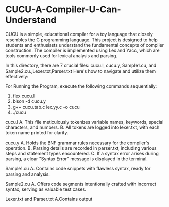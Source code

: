 # CUCU-A-Compiler-U-Can-Understand
CUCU is a simple, educational compiler for a toy language that closely resembles the C programming language. This project is designed to help students and enthusiasts understand the fundamental concepts of compiler construction. The compiler is implemented using Lex and Yacc, which are tools commonly used for lexical analysis and parsing.

In this directory, there are 7 crucial files: cucu.l, cucu.y, Sample1.cu, and Sample2.cu.,Lexer.txt,Parser.txt Here's how to navigate and utilize them effectively:

For Running the Program, execute the following commands sequentially:
1. flex cucu.l
2. bison -d cucu.y
3. g++ cucu.tab.c lex.yy.c -o cucu
4. ./cucu


cucu.l
A. This file meticulously tokenizes variable names, keywords, special characters, and numbers.
B. All tokens are logged into lexer.txt, with each token name printed for clarity.


cucu.y
A. Holds the BNF grammar rules necessary for the compiler's operation.
B. Parsing details are recorded in parser.txt, including various steps and statement types encountered.
C. If a syntax error arises during parsing, a clear "Syntax Error" message is displayed in the terminal.


Sample1.cu
A. Contains code snippets with flawless syntax, ready for parsing and analysis.


Sample2.cu
A. Offers code segments intentionally crafted with incorrect syntax, serving as valuable test cases.


Lexer.txt and Parser.txt
A.Contains output
